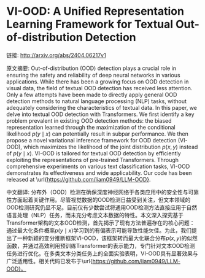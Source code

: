 # VI-OOD: A Unified Representation Learning Framework for Textual Out-of-distribution Detection

链接: http://arxiv.org/abs/2404.06217v1

原文摘要:
Out-of-distribution (OOD) detection plays a crucial role in ensuring the
safety and reliability of deep neural networks in various applications. While
there has been a growing focus on OOD detection in visual data, the field of
textual OOD detection has received less attention. Only a few attempts have
been made to directly apply general OOD detection methods to natural language
processing (NLP) tasks, without adequately considering the characteristics of
textual data. In this paper, we delve into textual OOD detection with
Transformers. We first identify a key problem prevalent in existing OOD
detection methods: the biased representation learned through the maximization
of the conditional likelihood $p(y\mid x)$ can potentially result in subpar
performance. We then propose a novel variational inference framework for OOD
detection (VI-OOD), which maximizes the likelihood of the joint distribution
$p(x, y)$ instead of $p(y\mid x)$. VI-OOD is tailored for textual OOD detection
by efficiently exploiting the representations of pre-trained Transformers.
Through comprehensive experiments on various text classification tasks, VI-OOD
demonstrates its effectiveness and wide applicability. Our code has been
released at \url{https://github.com/liam0949/LLM-OOD}.

中文翻译:
分布外（OOD）检测在确保深度神经网络于各类应用中的安全性与可靠性方面起着关键作用。尽管视觉数据的OOD检测日益受到关注，但文本领域的OOD检测研究仍显不足。目前仅有少数尝试将通用OOD检测方法直接应用于自然语言处理（NLP）任务，而未充分考虑文本数据的特性。本文深入探究基于Transformer架构的文本OOD检测，首先揭示了现有方法普遍存在的核心问题：通过最大化条件概率$p(y\mid x)$学习到的有偏表示可能导致性能欠佳。为此，我们提出了一种新颖的变分推断框架VI-OOD，该框架转而最大化联合分布$p(x, y)$的似然函数，并通过高效利用预训练Transformer的表示能力，专门针对文本OOD检测任务进行优化。在多类文本分类任务上的全面实验表明，VI-OOD具有显著效果与广泛适用性。相关代码已发布于\url{https://github.com/liam0949/LLM-OOD}。
